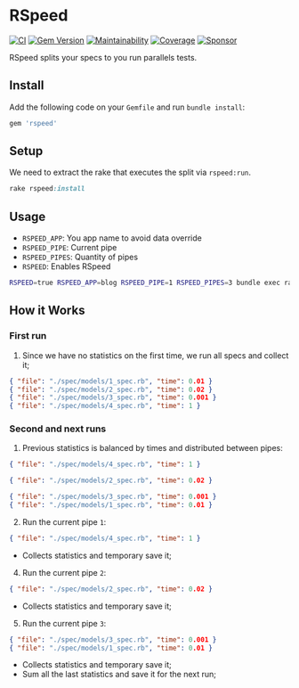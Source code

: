 # RSpeed

[![CI](https://github.com/wbotelhos/rspeed/workflows/CI/badge.svg)](https://github.com/wbotelhos/rspeed/actions)
[![Gem Version](https://badge.fury.io/rb/rspeed.svg)](https://badge.fury.io/rb/rspeed)
[![Maintainability](https://api.codeclimate.com/v1/badges/f312587b4f126bb13e85/maintainability)](https://codeclimate.com/github/wbotelhos/rspeed/maintainability)
[![Coverage](https://codecov.io/gh/wbotelhos/rspeed/branch/main/graph/badge.svg)](https://codecov.io/gh/wbotelhos/rspeed)
[![Sponsor](https://img.shields.io/badge/sponsor-%3C3-green)](https://www.patreon.com/wbotelhos)

RSpeed splits your specs to you run parallels tests.

## Install

Add the following code on your `Gemfile` and run `bundle install`:

```ruby
gem 'rspeed'
```

## Setup

We need to extract the rake that executes the split via `rspeed:run`.

```ruby
rake rspeed:install
```

## Usage

- `RSPEED_APP`: You app name to avoid data override
- `RSPEED_PIPE`: Current pipe
- `RSPEED_PIPES`: Quantity of pipes
- `RSPEED`: Enables RSpeed

```sh
RSPEED=true RSPEED_APP=blog RSPEED_PIPE=1 RSPEED_PIPES=3 bundle exec rake rspeed:run
```

## How it Works

### First run

1. Since we have no statistics on the first time, we run all specs and collect it;

```json
{ "file": "./spec/models/1_spec.rb", "time": 0.01 }
{ "file": "./spec/models/2_spec.rb", "time": 0.02 }
{ "file": "./spec/models/3_spec.rb", "time": 0.001 }
{ "file": "./spec/models/4_spec.rb", "time": 1 }
```

### Second and next runs

1. Previous statistics is balanced by times and distributed between pipes:

```json
{ "file": "./spec/models/4_spec.rb", "time": 1 }
```

```json
{ "file": "./spec/models/2_spec.rb", "time": 0.02 }
```

```json
{ "file": "./spec/models/3_spec.rb", "time": 0.001 }
{ "file": "./spec/models/1_spec.rb", "time": 0.01 }
```

2. Run the current pipe `1`:

```json
{ "file": "./spec/models/4_spec.rb", "time": 1 }
```

- Collects statistics and temporary save it;

4. Run the current pipe `2`:

```json
{ "file": "./spec/models/2_spec.rb", "time": 0.02 }
```

- Collects statistics and temporary save it;

5. Run the current pipe `3`:

```json
{ "file": "./spec/models/3_spec.rb", "time": 0.001 }
{ "file": "./spec/models/1_spec.rb", "time": 0.01 }
```

- Collects statistics and temporary save it;
- Sum all the last statistics and save it for the next run;
